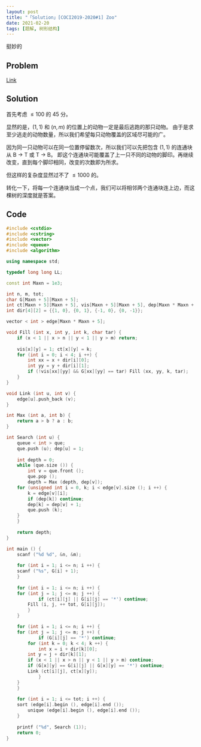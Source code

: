 ```yaml
---
layout: post
title: "「Solution」[COCI2019-2020#1] Zoo"
date: 2021-02-20
tags: [题解, 树形结构]
---
```


挺妙的

<!-- more -->

## Problem
[Link](https://www.luogu.com.cn/problem/P7208)

## Solution
首先考虑 $\le100$ 的 $45$ 分。

显然的是，$(1,1)$ 和 $(n,m)$ 的位置上的动物一定是最后逃跑的那只动物。
由于是求至少逃走的动物数量，所以我们希望每只动物覆盖的区域尽可能的广。

因为同一只动物可以在同一位置停留数次，所以我们可以先把包含 $(1,1)$ 的连通块从 B -> T 或 T -> B。
即这个连通块可能覆盖了上一只不同的动物的脚印。再继续改变，直到每个脚印相同，改变的次数即为所求。

但这样的复杂度显然过不了 $\le1000$ 的。

转化一下，将每一个连通块当成一个点，我们可以将相邻两个连通块连上边，而这棵树的深度就是答案。

## Code
```cpp
#include <cstdio>
#include <cstring>
#include <vector>
#include <queue>
#include <algorithm>

using namespace std;

typedef long long LL;

const int Maxn = 1e3;

int n, m, tot;
char G[Maxn + 5][Maxn + 5];
int ct[Maxn + 5][Maxn + 5], vis[Maxn + 5][Maxn + 5], dep[Maxn * Maxn + 5];
int dir[4][2] = {{1, 0}, {0, 1}, {-1, 0}, {0, -1}};

vector < int > edge[Maxn * Maxn + 5];

void Fill (int x, int y, int k, char tar) {
    if (x < 1 || x > n || y < 1 || y > m) return;
	
    vis[x][y] = 1; ct[x][y] = k;
    for (int i = 0; i < 4; i ++) {
        int xx = x + dir[i][0];
        int yy = y + dir[i][1];
        if (!vis[xx][yy] && G[xx][yy] == tar) Fill (xx, yy, k, tar);
    }
}

void Link (int u, int v) {
    edge[u].push_back (v);
}

int Max (int a, int b) {
    return a > b ? a : b;
}

int Search (int u) {
    queue < int > que;
    que.push (u); dep[u] = 1;
	
    int depth = 0;
    while (que.size ()) {
        int v = que.front ();
        que.pop ();
        depth = Max (depth, dep[v]);
	for (unsigned int i = 0, k; i < edge[v].size (); i ++) {
	    k = edge[v][i];
	    if (dep[k]) continue;
	    dep[k] = dep[v] + 1;
	    que.push (k); 
	}
    }
	
    return depth;
}

int main () {
    scanf ("%d %d", &n, &m);
	
    for (int i = 1; i <= n; i ++) {
	scanf ("%s", G[i] + 1);
    }
	
    for (int i = 1; i <= n; i ++) {
	for (int j = 1; j <= m; j ++) {
            if (ct[i][j] || G[i][j] == '*') continue;
		Fill (i, j, ++ tot, G[i][j]);
        }
    }

    for (int i = 1; i <= n; i ++) {
	for (int j = 1; j <= m; j ++) {
            if (G[i][j] == '*') continue;
	    for (int k = 0; k < 4; k ++) {
	        int x = i + dir[k][0];
		int y = j + dir[k][1];
		if (x < 1 || x > n || y < 1 || y > m) continue;
		if (G[x][y] == G[i][j] || G[x][y] == '*') continue;
		Link (ct[i][j], ct[x][y]);
            }
	}
    }
	
    for (int i = 1; i <= tot; i ++) {
	sort (edge[i].begin (), edge[i].end ());
        unique (edge[i].begin (), edge[i].end ());
    }
	
    printf ("%d", Search (1));
    return 0;
}

```
